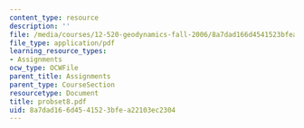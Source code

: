 ```yaml
---
content_type: resource
description: ''
file: /media/courses/12-520-geodynamics-fall-2006/8a7dad166d4541523bfea22103ec2304_probset8.pdf
file_type: application/pdf
learning_resource_types:
- Assignments
ocw_type: OCWFile
parent_title: Assignments
parent_type: CourseSection
resourcetype: Document
title: probset8.pdf
uid: 8a7dad16-6d45-4152-3bfe-a22103ec2304
---
```

